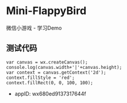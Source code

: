 # Mini-FlappyBird
微信小游戏 - 学习Demo

## 测试代码
```
var canvas = wx.createCanvas();
console.log(canvas.width+'|'+canvas.height);
var context = canvas.getContext('2d');
context.fillStyle = 'red';
context.fillRect(0, 0, 100, 100);
```
- appID: wx680ed9137317644f
